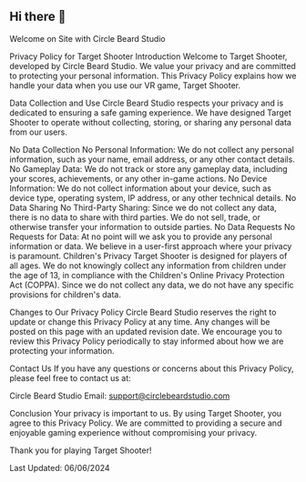 ## Hi there 👋

Welcome on Site with Circle Beard Studio 



Privacy Policy for Target Shooter
Introduction
Welcome to Target Shooter, developed by Circle Beard Studio. We value your privacy and are committed to protecting your personal information. This Privacy Policy explains how we handle your data when you use our VR game, Target Shooter.

Data Collection and Use
Circle Beard Studio respects your privacy and is dedicated to ensuring a safe gaming experience. We have designed Target Shooter to operate without collecting, storing, or sharing any personal data from our users.

No Data Collection
No Personal Information: We do not collect any personal information, such as your name, email address, or any other contact details.
No Gameplay Data: We do not track or store any gameplay data, including your scores, achievements, or any other in-game actions.
No Device Information: We do not collect information about your device, such as device type, operating system, IP address, or any other technical details.
No Data Sharing
No Third-Party Sharing: Since we do not collect any data, there is no data to share with third parties. We do not sell, trade, or otherwise transfer your information to outside parties.
No Data Requests
No Requests for Data: At no point will we ask you to provide any personal information or data. We believe in a user-first approach where your privacy is paramount.
Children's Privacy
Target Shooter is designed for players of all ages. We do not knowingly collect any information from children under the age of 13, in compliance with the Children's Online Privacy Protection Act (COPPA). Since we do not collect any data, we do not have any specific provisions for children's data.

Changes to Our Privacy Policy
Circle Beard Studio reserves the right to update or change this Privacy Policy at any time. Any changes will be posted on this page with an updated revision date. We encourage you to review this Privacy Policy periodically to stay informed about how we are protecting your information.

Contact Us
If you have any questions or concerns about this Privacy Policy, please feel free to contact us at:

Circle Beard Studio
Email: support@circlebeardstudio.com

Conclusion
Your privacy is important to us. By using Target Shooter, you agree to this Privacy Policy. We are committed to providing a secure and enjoyable gaming experience without compromising your privacy.

Thank you for playing Target Shooter!

Last Updated: 06/06/2024
<!--
**CircleBeardStudio/circlebeardstudio** is a ✨ _special_ ✨ repository because its `README.md` (this file) appears on your GitHub profile.

Here are some ideas to get you started:

- 🔭 I’m currently working on ... VR Shooting Game
- 🌱 I’m currently learning ... More about Blueprints
- 👯 I’m looking to collaborate on ...
- 🤔 I’m looking for help with ...
- 💬 Ask me about ... The Game
- 📫 How to reach me: ... Search CircleBeardStudio on discord
- 😄 Pronouns: ...
- ⚡ Fun fact: ...
-->
